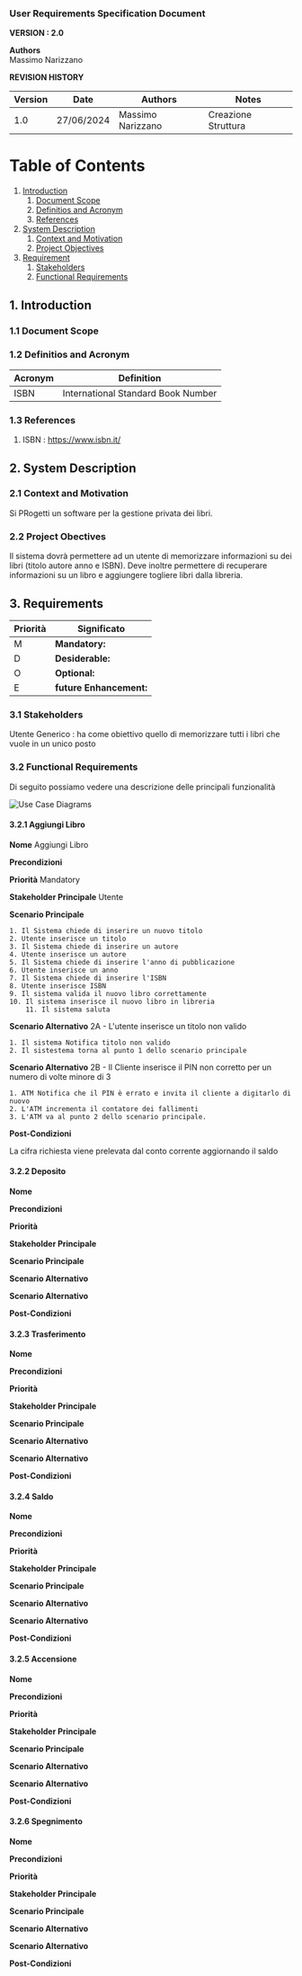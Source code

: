 
### User Requirements Specification Document


**VERSION : 2.0**

**Authors**  
Massimo Narizzano


**REVISION HISTORY**

| Version    | Date        | Authors      | Notes        |
| ----------- | ----------- | ----------- | ----------- |
| 1.0 | 27/06/2024 | Massimo Narizzano| Creazione Struttura |
# Table of Contents

1. [Introduction](#p1)
	1. [Document Scope](#sp1.1)
	2. [Definitios and Acronym](#sp1.2) 
	3. [References](#sp1.3)
2. [System Description](#p2)
	1. [Context and Motivation](#sp2.1)
	2. [Project Objectives](#sp2.2)
3. [Requirement](#p3)
 	1. [Stakeholders](#sp3.1)
 	2. [Functional Requirements](#sp3.2)
 	
  
  

<a name="p1"></a>

## 1. Introduction

<a name="sp1.1"></a>

### 1.1 Document Scope


<a name="sp1.2"></a>

### 1.2 Definitios and Acronym


| Acronym				| Definition | 
| ------------------------------------- | ----------- | 
| ISBN                                  | International Standard Book Number|

<a name="sp1.3"></a>

### 1.3 References 

<a name="p2"></a>

1. ISBN : https://www.isbn.it/

## 2. System Description
<a name="sp2.15"></a>

### 2.1 Context and Motivation

<a name="sp2.2"></a>

Si PRogetti un software per la gestione privata dei libri. 
### 2.2 Project Obectives 

Il sistema dovrà permettere ad un utente di memorizzare informazioni su dei libri (titolo autore anno e ISBN). Deve inoltre permettere di recuperare informazioni su un libro e aggiungere togliere libri dalla libreria.

<a name="p3"></a>

## 3. Requirements

| Priorità | Significato | 
| --------------- | ----------- | 
| M | **Mandatory:**   |
| D | **Desiderable:** |
| O | **Optional:**    |
| E | **future Enhancement:** |

<a name="sp3.1"></a>
### 3.1 Stakeholders

Utente Generico : ha come obiettivo quello di memorizzare tutti i libri che vuole in un unico posto

<a name="sp3.2"></a>
### 3.2 Functional Requirements 
Di seguito possiamo vedere una descrizione delle principali funzionalità

![Use Case Diagrams](imgs/usecase.png)

<a name="sp3.2.1"></a>
#### 3.2.1 Aggiungi Libro
<b>Nome</b> Aggiungi Libro

<b>Precondizioni</b> 


<b>Priorità</b> Mandatory

<b>Stakeholder Principale</b> Utente

<b>Scenario Principale</b> 

	1. Il Sistema chiede di inserire un nuovo titolo
	2. Utente inserisce un titolo
	3. Il Sistema chiede di inserire un autore
	4. Utente inserisce un autore
	5. Il Sistema chiede di inserire l'anno di pubblicazione
	6. Utente inserisce un anno
	7. Il Sistema chiede di inserire l'ISBN
	8. Utente inserisce ISBN 
 	9. Il sistema valida il nuovo libro correttamente
   	10. Il sistema inserisce il nuovo libro in libreria
    	11. Il sistema saluta

<b>Scenario Alternativo</b> 
	2A - L'utente inserisce un titolo non valido
 	
  	1. Il sistema Notifica titolo non valido
   	2. Il sistestema torna al punto 1 dello scenario principale

<b>Scenario Alternativo</b>
2B - Il Cliente inserisce il PIN non corretto per un numero di volte minore di 3
 
 	1. ATM Notifica che il PIN è errato e invita il cliente a digitarlo di nuovo 
 	2. L'ATM incrementa il contatore dei fallimenti
 	3. L'ATM va al punto 2 dello scenario principale.

<b>Post-Condizioni</b>

La cifra richiesta viene prelevata dal conto corrente aggiornando il saldo



<a name="sp3.2.2"></a>
#### 3.2.2 Deposito 

<b>Nome</b>

<b>Precondizioni</b>

<b>Priorità</b>

<b>Stakeholder Principale</b>

<b>Scenario Principale</b>

<b>Scenario Alternativo</b>

<b>Scenario Alternativo</b>

<b>Post-Condizioni</b>

<a name="sp3.2.3"></a>
#### 3.2.3 Trasferimento

<b>Nome</b>

<b>Precondizioni</b>

<b>Priorità</b>

<b>Stakeholder Principale</b>

<b>Scenario Principale</b>

<b>Scenario Alternativo</b>

<b>Scenario Alternativo</b>

<b>Post-Condizioni</b>

<a name="sp3.2.4"></a>
#### 3.2.4 Saldo
<b>Nome</b>

<b>Precondizioni</b>

<b>Priorità</b>

<b>Stakeholder Principale</b>

<b>Scenario Principale</b>

<b>Scenario Alternativo</b>

<b>Scenario Alternativo</b>

<b>Post-Condizioni</b>


<a name="sp3.2.5"></a>
#### 3.2.5 Accensione

<b>Nome</b>

<b>Precondizioni</b>

<b>Priorità</b>

<b>Stakeholder Principale</b>

<b>Scenario Principale</b>

<b>Scenario Alternativo</b>

<b>Scenario Alternativo</b>

<b>Post-Condizioni</b>

<a name="sp3.2.6"></a>
#### 3.2.6 Spegnimento

<b>Nome</b>

<b>Precondizioni</b>

<b>Priorità</b>

<b>Stakeholder Principale</b>

<b>Scenario Principale</b>

<b>Scenario Alternativo</b>

<b>Scenario Alternativo</b>

<b>Post-Condizioni</b>





